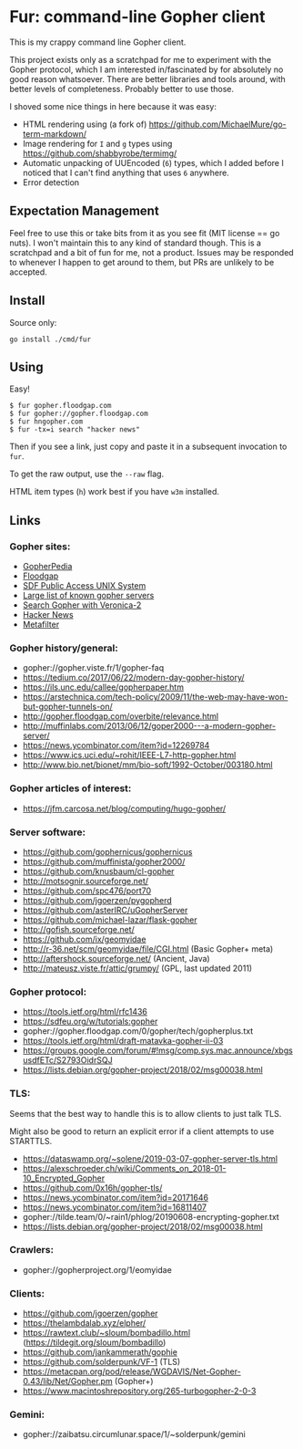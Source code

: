 Fur: command-line Gopher client
===============================

This is my crappy command line Gopher client.

This project exists only as a scratchpad for me to experiment with the Gopher
protocol, which I am interested in/fascinated by for absolutely no good reason
whatsoever. There are better libraries and tools around, with better levels of
completeness. Probably better to use those.

I shoved some nice things in here because it was easy:

- HTML rendering using (a fork of) https://github.com/MichaelMure/go-term-markdown/
- Image rendering for `I` and `g` types using https://github.com/shabbyrobe/termimg/
- Automatic unpacking of UUEncoded (`6`) types, which I added before I noticed that
  I can't find anything that uses `6` anywhere.
- Error detection

## Expectation Management

Feel free to use this or take bits from it as you see fit (MIT license == go
nuts). I won't maintain this to any kind of standard though. This is a
scratchpad and a bit of fun for me, not a product. Issues may be responded to
whenever I happen to get around to them, but PRs are unlikely to be accepted.

## Install

Source only:

    go install ./cmd/fur

## Using

Easy!

    $ fur gopher.floodgap.com
    $ fur gopher://gopher.floodgap.com
    $ fur hngopher.com
    $ fur -tx=i search "hacker news"

Then if you see a link, just copy and paste it in a subsequent invocation to `fur`.

To get the raw output, use the `--raw` flag.

HTML item types (`h`) work best if you have `w3m` installed.


## Links

### Gopher sites:

- [GopherPedia](gopher://gopherpedia.com/)
- [Floodgap](gopher://gopher.floodgap.com/)
- [SDF Public Access UNIX System](gopher://sdf.org/)
- [Large list of known gopher servers](gopher://gopher.floodgap.com/1/world)
- [Search Gopher with Veronica-2](gopher://gopher.floodgap.com/7/v2/vs)
- [Hacker News](gopher://hngopher.com/)
- [Metafilter](gopher://gopher.metafilter.com)


### Gopher history/general:

- gopher://gopher.viste.fr/1/gopher-faq
- https://tedium.co/2017/06/22/modern-day-gopher-history/
- https://ils.unc.edu/callee/gopherpaper.htm
- https://arstechnica.com/tech-policy/2009/11/the-web-may-have-won-but-gopher-tunnels-on/
- http://gopher.floodgap.com/overbite/relevance.html
- http://muffinlabs.com/2013/06/12/goper2000---a-modern-gopher-server/
- https://news.ycombinator.com/item?id=12269784
- https://www.ics.uci.edu/~rohit/IEEE-L7-http-gopher.html
- http://www.bio.net/bionet/mm/bio-soft/1992-October/003180.html


### Gopher articles of interest:

- https://jfm.carcosa.net/blog/computing/hugo-gopher/


### Server software:

- https://github.com/gophernicus/gophernicus
- https://github.com/muffinista/gopher2000/
- https://github.com/knusbaum/cl-gopher
- http://motsognir.sourceforge.net/
- https://github.com/spc476/port70
- https://github.com/jgoerzen/pygopherd
- https://github.com/asterIRC/uGopherServer
- https://github.com/michael-lazar/flask-gopher
- http://gofish.sourceforge.net/
- https://github.com/ix/geomyidae
- http://r-36.net/scm/geomyidae/file/CGI.html (Basic Gopher+ meta)
- http://aftershock.sourceforge.net/ (Ancient, Java)
- http://mateusz.viste.fr/attic/grumpy/ (GPL, last updated 2011)


### Gopher protocol:

- https://tools.ietf.org/html/rfc1436
- https://sdfeu.org/w/tutorials:gopher
- gopher://gopher.floodgap.com/0/gopher/tech/gopherplus.txt
- https://tools.ietf.org/html/draft-matavka-gopher-ii-03
- https://groups.google.com/forum/#!msg/comp.sys.mac.announce/xbgsusdfETc/S2793OidrSQJ
- https://lists.debian.org/gopher-project/2018/02/msg00038.html


### TLS:

Seems that the best way to handle this is to allow clients to just talk TLS.

Might also be good to return an explicit error if a client attempts to use
STARTTLS.

- https://dataswamp.org/~solene/2019-03-07-gopher-server-tls.html
- https://alexschroeder.ch/wiki/Comments_on_2018-01-10_Encrypted_Gopher
- https://github.com/0x16h/gopher-tls/
- https://news.ycombinator.com/item?id=20171646
- https://news.ycombinator.com/item?id=16811407
- gopher://tilde.team/0/~rain1/phlog/20190608-encrypting-gopher.txt
- https://lists.debian.org/gopher-project/2018/02/msg00038.html


### Crawlers:

- gopher://gopherproject.org/1/eomyidae


### Clients:

- https://github.com/jgoerzen/gopher
- https://thelambdalab.xyz/elpher/
- https://rawtext.club/~sloum/bombadillo.html (https://tildegit.org/sloum/bombadillo)
- https://github.com/jankammerath/gophie
- https://github.com/solderpunk/VF-1 (TLS)
- https://metacpan.org/pod/release/WGDAVIS/Net-Gopher-0.43/lib/Net/Gopher.pm (Gopher+)
- https://www.macintoshrepository.org/265-turbogopher-2-0-3


### Gemini:

- gopher://zaibatsu.circumlunar.space/1/~solderpunk/gemini

